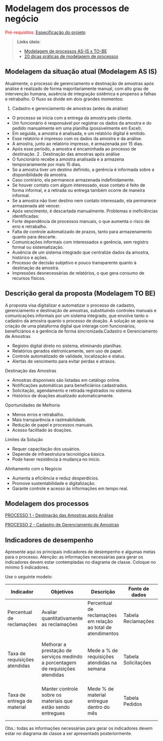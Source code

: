 # Modelagem dos processos de negócio

<span style="color:red">Pré-requisitos: <a href="02-Especificacao.md"> Especificação do projeto</a></span>

> **Links úteis**:
> - [Modelagem de processos AS-IS x TO-BE](https://dheka.com.br/modelagem-as-is-to-be/)
> - [20 dicas práticas de modelagem de processos](https://dheka.com.br/20-dicas-praticas-de-modelagem-de-processos/)

## Modelagem da situação atual (Modelagem AS IS)

Atualmente, o processo de gerenciamento e destinação de amostras após análise é realizado de forma majoritariamente manual, com alto grau de intervenção humana, ausência de integração sistêmica e propenso a falhas e retrabalho. O fluxo se divide em dois grandes momentos:
 1. Cadastro e gerenciamento de amostras (antes da análise)
 - O processo se inicia com a entrega da amostra pelo cliente.
 - Um funcionário é responsável por registrar os dados da amostra e do pedido manualmente em uma planilha (possivelmente em Excel).
 - Em seguida, a amostra é analisada, e um relatório digital é emitido.
 - Esse relatório é impresso com os dados da amostra e da análise.
 - A amostra, junto ao relatório impresso, é armazenada por 15 dias.
 - Após esse período, a amostra é encaminhada ao processo de destinação.
2 . Destinação das amostras após análise
 - O funcionário recebe a amostra analisada e a armazena temporariamente por mais 15 dias.
 - Se a amostra tiver um destino definido, a gerência é informada sobre a disponibilidade da amostra.
 - Caso contrário, ela permanece armazenada indefinidamente.
 - Se houver contato com algum interessado, esse contato é feito de forma informal, e a retirada ou entrega também ocorre de maneira informal.
 - Se a amostra não tiver destino nem contato interessado, ela permanece armazenada até vencer.
 - Após vencimento, é descartada manualmente.
Problemas e ineficiências identificadas:
 - Forte dependência de processos manuais, o que aumenta o risco de erro e retrabalho.
 - Falta de controle automatizado de prazos, tanto para armazenamento quanto para descarte.
 - Comunicações informais com interessados e gerência, sem registro formal ou sistematização.
 - Ausência de um sistema integrado que centralize dados da amostra, histórico e ações.
 - Processo de decisão subjetivo e pouco transparente quanto à destinação da amostra.
 - Impressões desnecessárias de relatórios, o que gera consumo de recursos físicos.

## Descrição geral da proposta (Modelagem TO BE)
A proposta visa digitalizar e automatizar o processo de cadastro, gerenciamento e destinação de amostras, substituindo controles manuais e comunicações informais por um sistema integrado, que envolve tanto o cadastro da amostra quanto o processo de doação. A solução se apoia na criação de uma plataforma digital que interage com funcionários, beneficiários e a gerência de forma sincronizada.Cadastro e Gerenciamento de Amostras
 - Registro digital direto no sistema, eliminando planilhas.
 - Relatórios gerados eletronicamente, sem uso de papel.
 - Controle automatizado de validade, localização e status.
 - Alertas de vencimento para evitar perdas e atrasos.

Destinação das Amostras
 - Amostras disponíveis são listadas em catálogo online.
 - Notificações automáticas para beneficiários cadastrados.
 - Solicitação, agendamento e retirada registrados no sistema.
 - Histórico de doações atualizado automaticamente.

Oportunidades de Melhoria
 - Menos erros e retrabalho.
 - Mais transparência e rastreabilidade.
 - Redução de papel e processos manuais.
 - Acesso facilitado às doações.

Limites da Solução
 - Requer capacitação dos usuários.
 - Depende de infraestrutura tecnológica básica.
 - Pode haver resistência à mudança no início.

Alinhamento com o Negócio
 - Aumenta a eficiência e reduz desperdícios.
 - Promove sustentabilidade e digitalização.
 - Garante controle e acesso às informações em tempo real.

## Modelagem dos processos

[PROCESSO 1 - Destinação das Amostras após Análise](./processes/processo-1-nome-do-processo.md "Detalhamento do processo 1.")

[PROCESSO 2 - Cadastro de Gerenciamento de Amostras](./processes/processo-2-nome-do-processo.md "Detalhamento do processo 2.")


## Indicadores de desempenho

Apresente aqui os principais indicadores de desempenho e algumas metas para o processo. Atenção: as informações necessárias para gerar os indicadores devem estar contempladas no diagrama de classe. Coloque no mínimo 5 indicadores.

Use o seguinte modelo:

| **Indicador** | **Objetivos** | **Descrição** | **Fonte de dados** | **Fórmula de cálculo** |
| ---           | ---           | ---           | ---             | ---             |
| Percentual de reclamações | Avaliar quantitativamente as reclamações | Percentual de reclamações em relação ao total de atendimentos | Tabela Reclamações | número total de reclamações / número total de atendimentos |
| Taxa de requisições atendidas | Melhorar a prestação de serviços medindo a porcentagem de requisições atendidas| Mede a % de requisições atendidas na semana | Tabela Solicitações | (número de requisições atendidas / número total de requisições) * 100 |
| Taxa de entrega de material | Manter controle sobre os materiais que estão sendo entregues | Mede % de material entregue dentro do mês | Tabela Pedidos | (número de pedidos entregues / número total de pedidos) * 100 |


Obs.: todas as informações necessárias para gerar os indicadores devem estar no diagrama de classe a ser apresentado posteriormente.
